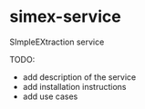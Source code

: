 simex-service
=============

SImpleEXtraction service

TODO:
- add description of the service
- add installation instructions
- add use cases
